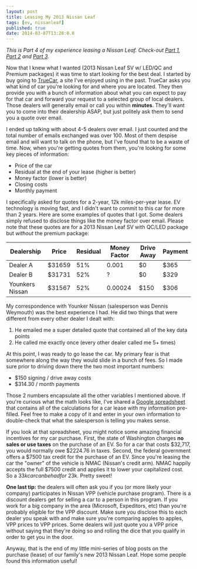 ```yaml
---
layout: post
title: Leasing My 2013 Nissan Leaf
tags: [ev, nissanleaf]
published: true
date: 2014-03-07T13:20:0.0
---
```

*This is Part 4 of my experience leasing a Nissan Leaf. Check-out [Part 1][1], [Part 2][2] and [Part 3][3].*

Now that I knew what I wanted (2013 Nissan Leaf SV w/ LED/QC and Premium packages) it was time to start looking for the best deal. I started by buy going to [TrueCar][1], a site I've enjoyed using in the past. TrueCar asks you what kind of car you're looking for and where you are located. They then provide you with a bunch of information about what you can expect to pay for that car and forward your request to a selected group of local dealers. Those dealers will generally email or call you within **minutes**. They'll want you to come into their dealership ASAP, but just politely ask them to send you a quote over email.

I ended up talking with about 4-5 dealers over email. I just counted and the total number of emails exchanged was over 100. Most of them despise email and will want to talk on the phone, but I've found that to be a waste of time. Now, when you're getting quotes from them, you're looking for some key pieces of information:

* Price of the car
* Residual at the end of your lease (higher is better)
* Money factor (lower is better)
* Closing costs
* Monthly payment

I specifically asked for quotes for a 2-year, 12k miles-per-year lease. EV technology is moving fast, and I didn't want to commit to this car for more than 2 years. Here are some examples of quotes that I got. Some dealers simply refused to disclose things like the money factor over email. Please note that these quotes are for a 2013 Nissan Leaf SV with QC/LED package but *without* the premium package:

| Dealership | Price | Residual	| Money Factor | Drive Away | Payment |
|------------|-------|----------|--------------|------|---------|
| Dealer A | $31659 | 51% | 0.001	| $0 | $365 |
| Dealer B | $31731	| 52% | ? | $0 | $329 |
| Younkers Nissan | $31567 | 52% | 0.00024 | $150 |	$306 |


My correspondence with Younker Nissan (salesperson was Dennis Weymouth) was the best experience I had. He did two things that were different from every other dealer I dealt with:

1. He emailed me a super detailed quote that contained all of the key data points
2. He called me exactly once (every other dealer called me 5+ times)

At this point, I was ready to go lease the car. My primary fear is that somewhere along the way they would slide in a bunch of fees. So I made sure prior to driving down there the two most important numbers:

* $150 signing / drive away costs
* $314.30 / month payments

Those 2 numbers encapsulate all the other variables I mentioned above. If you're curious what the math looks like, I've shared a [Google spreadsheet][4] that contains all of the calculations for a car lease with my information pre-filled. Feel free to make a copy of it and enter in your own information to double-check that what the salesperson is telling you makes sense.

If you look at that spreadsheet, you might notice some amazing financial incentives for my car purchase. First, the state of Washington charges **no sales or use taxes** on the purchase of an EV. So for a car that costs $32,717, you would normally owe $2224.76 in taxes. Second, the federal government offers a $7500 tax credit for the purchase of an EV. Since you're leasing the car the "owner" of the vehicle is NMAC (Nissan's credit arm). NMAC happily accepts the full $7500 credit and applies it to lower your capitalized cost. So a $33k car can be had for ~$23k. Pretty sweet!

**One last tip:** the dealers will often ask you if you (or more likely your company) participates in Nissan VPP (vehicle purchase program). There is a discount dealers get for selling a car to a person in this program. If you work for a big company in the area (Microsoft, Expeditors, etc) than you're probably eligible for the VPP discount. Make sure you disclose this to each dealer you speak with and make sure you're comparing apples to apples, VPP prices to VPP prices. Some dealers will just quote you a VPP price without saying that they're doing so and rolling the dice that you qualify in order to get you in the door. 

Anyway, that is the end of my little mini-series of blog posts on the purchase (lease) of our family's new 2013 Nissan Leaf. Hope some people found this information useful!

[1]:http://carter.rabasa.com/2014/02/25/ditching-the-suv-for-a-nissan-leaf/
[2]:http://carter.rabasa.com/2014/02/27/why-i-bought-a-leaf/
[3]:http://carter.rabasa.com/2014/03/01/which-leaf/
[4]:https://docs.google.com/spreadsheet/ccc?key=0As1XaJl0N97xdF9BajFrOWRjSy1Td2RycXBoa0hOekE&usp=drive_web#gid=0
